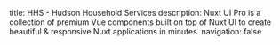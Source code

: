 title: HHS - Hudson Household Services
description: Nuxt UI Pro is a collection of premium Vue components built on top of Nuxt UI to create beautiful & responsive Nuxt applications in minutes.
navigation: false
